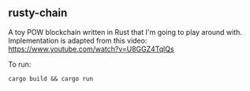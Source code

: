 ## rusty-chain

A toy POW blockchain written in Rust that I'm going to play around with.
Implementation is adapted from this video: https://www.youtube.com/watch?v=U8GGZ4TqlQs

To run:

```
cargo build && cargo run
```

